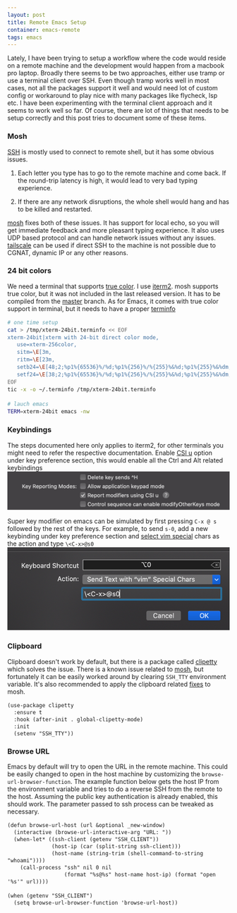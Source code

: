 ```yaml
---
layout: post
title: Remote Emacs Setup
container: emacs-remote
tags: emacs
---
```


Lately, I have been trying to setup a workflow where the code would
reside on a remote machine and the development would happen from a
macbook pro laptop. Broadly there seems to be two approaches, either
use tramp or use a terminal client over SSH. Even though tramp works
well in most cases, not all the packages support it well and would
need lot of custom config or workaround to play nice with many
packages like flycheck, lsp etc. I have been experimenting with the
terminal client approach and it seems to work well so far. Of course,
there are lot of things that needs to be setup correctly and this post
tries to document some of these items.

### Mosh

[SSH](https://en.wikipedia.org/wiki/Secure_Shell_Protocol) is mostly used to connect to remote shell, but it has some
obvious issues.

1) Each letter you type has to go to the remote machine and come
back. If the round-trip latency is high, it would lead to very bad
typing experience.

2) If there are any network disruptions, the whole shell would hang
and has to be killed and restarted.

[mosh](https://mosh.org/) fixes both of these issues. It has support for local echo,
so you will get immediate feedback and more pleasant typing
experience. It also uses UDP based protocol and can handle network
issues without any issues. [tailscale](https://tailscale.com) can be used if direct SSH to
the machine is not possible due to CGNAT, dynamic IP or any other
reasons.

### 24 bit colors

We need a terminal that supports [true color](https://gist.github.com/XVilka/8346728). I use
[iterm2](https://iterm2.com/). mosh supports true color, but it was not included in the
last released version. It has to be compiled from the [master](https://github.com/mobile-shell/mosh)
branch.  As for Emacs, it comes with true color support in terminal,
but it needs to have a proper [terminfo](https://www.gnu.org/software/emacs/manual/html_node/efaq/Colors-on-a-TTY.html#:~:text=If%20Emacs%20finds%20Terminfo%20capabilities,bit%20colors%20to%20the%20terminal.https://www.gnu.org/software/emacs/manual/html_node/efaq/Colors-on-a-TTY.html)

```bash
# one time setup
cat > /tmp/xterm-24bit.terminfo << EOF
xterm-24bit|xterm with 24-bit direct color mode,
   use=xterm-256color,
   sitm=\E[3m,
   ritm=\E[23m,
   setb24=\E[48;2;%p1%{65536}%/%d;%p1%{256}%/%{255}%&%d;%p1%{255}%&%dm,
   setf24=\E[38;2;%p1%{65536}%/%d;%p1%{256}%/%{255}%&%d;%p1%{255}%&%dm,
EOF
tic -x -o ~/.terminfo /tmp/xterm-24bit.terminfo

# lauch emacs
TERM=xterm-24bit emacs -nw
```

### Keybindings

The steps documented here only applies to iterm2, for other terminals
you might need to refer the respective documentation. Enable [CSI u](https://iterm2.com/documentation-csiu.html) option
under key preference section, this would enable all the Ctrl and Alt
related keybindings ![CSI u](/public/images/iterm-key-1.png)

Super key modifier on emacs can be simulated by first pressing `C-x @ s`
followed by the rest of the keys. For example, to send `s-0`,
add a new keybinding under key preference section and [select vim
special](https://iterm2.com/3.0/documentation-preferences.html) chars as the action and type `\<C-x>@s0` ![Super](/public/images/iterm-key-2.png)

### Clipboard

Clipboard doesn't work by default, but there is a package called
[clipetty](https://github.com/spudlyo/clipetty) which solves the issue. There is a known issue related
to [mosh](https://github.com/spudlyo/clipetty/issues/9), but fortunately it can be easily worked around by
clearing `SSH_TTY` environment variable. It's also recommended to
apply the clipboard related [fixes](https://github.com/mobile-shell/mosh/pull/1104) to mosh.

```elisp
(use-package clipetty
  :ensure t
  :hook (after-init . global-clipetty-mode)
  :init
  (setenv "SSH_TTY"))
```

### Browse URL

Emacs by default will try to open the URL in the remote machine. This
could be easily changed to open in the host machine by customizing the
`browse-url-browser-function`. The example function below gets the
host IP from the environment variable and tries to do a reverse SSH
from the remote to the host. Assuming the public key authentication is
already enabled, this should work. The parameter passed to ssh process
can be tweaked as necessary.

```elisp
(defun browse-url-host (url &optional _new-window)
  (interactive (browse-url-interactive-arg "URL: "))
  (when-let* ((ssh-client (getenv "SSH_CLIENT"))
              (host-ip (car (split-string ssh-client)))
              (host-name (string-trim (shell-command-to-string "whoami"))))
    (call-process "ssh" nil 0 nil
                  (format "%s@%s" host-name host-ip) (format "open '%s'" url))))

(when (getenv "SSH_CLIENT")
  (setq browse-url-browser-function 'browse-url-host))
```
<link rel="stylesheet" href="/public/css/emacs-remote.css"/>
